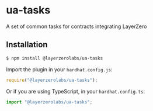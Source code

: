 # ua-tasks

A set of common tasks for contracts integrating LayerZero

## Installation

```sh
$ npm install @layerzerolabs/ua-tasks
```

Import the plugin in your `hardhat.config.js`:

```js
require("@layerzerolabs/ua-tasks");
```

Or if you are using TypeScript, in your `hardhat.config.ts`:

```ts
import "@layerzerolabs/ua-tasks";
```